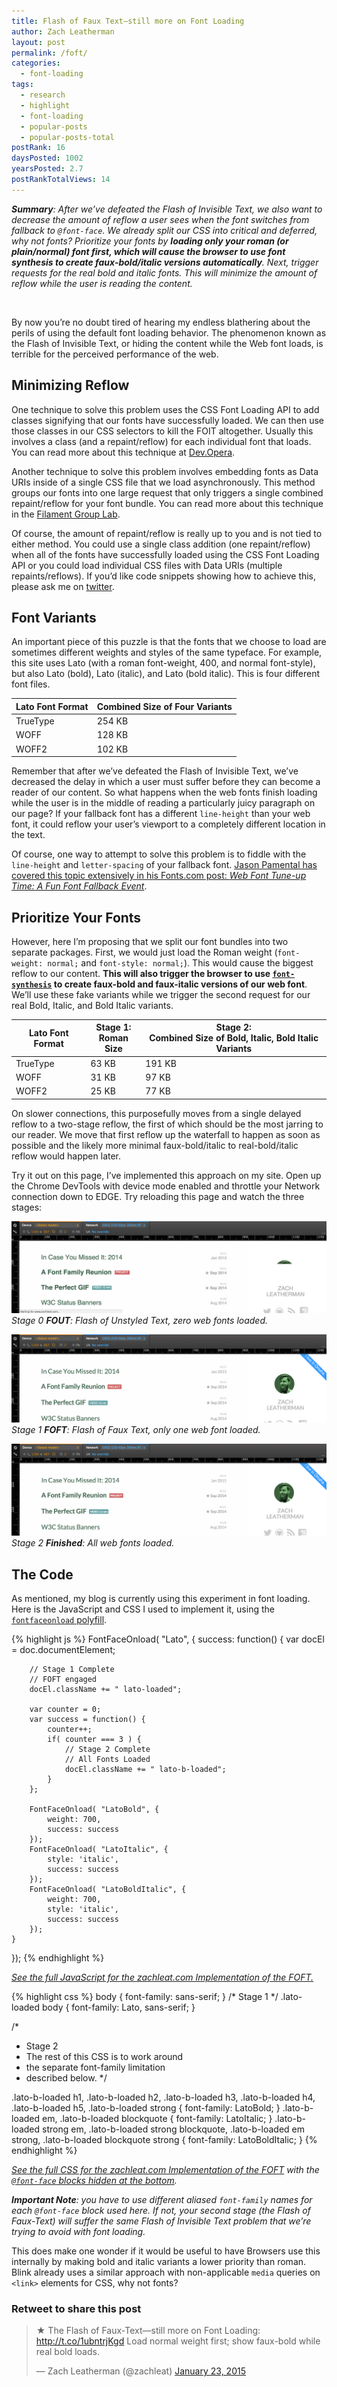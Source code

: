 ```yaml
---
title: Flash of Faux Text—still more on Font Loading
author: Zach Leatherman
layout: post
permalink: /foft/
categories:
  - font-loading
tags:
  - research
  - highlight
  - font-loading
  - popular-posts
  - popular-posts-total
postRank: 16
daysPosted: 1002
yearsPosted: 2.7
postRankTotalViews: 14
---
```


***Summary**: After we’ve defeated the Flash of Invisible Text, we also want to decrease the amount of reflow a user sees when the font switches from fallback to `@font-face`. We already split our CSS into critical and deferred, why not fonts? Prioritize your fonts by **loading only your roman (or plain/normal) font first, which will cause the browser to use font synthesis to create faux-bold/italic versions automatically**. Next, trigger requests for the real bold and italic fonts. This will minimize the amount of reflow while the user is reading the content.*

<br/>

By now you’re no doubt tired of hearing my endless blathering about the perils of using the default font loading behavior. The phenomenon known as the Flash of Invisible Text, or hiding the content while the Web font loads, is terrible for the perceived performance of the web.

## Minimizing Reflow

One technique to solve this problem uses the CSS Font Loading API to add classes signifying that our fonts have successfully loaded. We can then use those classes in our CSS selectors to kill the FOIT altogether. Usually this involves a class (and a repaint/reflow) for each individual font that loads. You can read more about this technique at [Dev.Opera](https://dev.opera.com/articles/better-font-face/).

Another technique to solve this problem involves embedding fonts as Data URIs inside of a single CSS file that we load asynchronously. This method groups our fonts into one large request that only triggers a single combined repaint/reflow for your font bundle. You can read more about this technique in the [Filament Group Lab](http://www.filamentgroup.com/lab/font-loading.html).

Of course, the amount of repaint/reflow is really up to you and is not tied to either method. You could use a single class addition (one repaint/reflow) when all of the fonts have successfully loaded using the CSS Font Loading API or you could load individual CSS files with Data URIs (multiple repaints/reflows). If you’d like code snippets showing how to achieve this, please ask me on [twitter](https://twitter.com/zachleat/).

## Font Variants

An important piece of this puzzle is that the fonts that we choose to load are sometimes different weights and styles of the same typeface. For example, this site uses Lato (with a roman font-weight, 400, and normal font-style), but also Lato (bold), Lato (italic), and Lato (bold italic). This is four different font files.

<table>
	<thead>
		<tr>
			<th>Lato Font Format</th>
			<th>Combined Size of Four Variants</th>
		</tr>
	</thead>
	<tbody>
		<tr>
			<td>TrueType</td>
			<td>254 KB</td>
		</tr>
		<tr>
			<td>WOFF</td>
			<td>128 KB</td>
		</tr>
		<tr>
			<td>WOFF2</td>
			<td>102 KB</td>
		</tr>
	</tbody>
</table>

Remember that after we’ve defeated the Flash of Invisible Text, we’ve decreased the delay in which a user must suffer before they can become a reader of our content. So what happens when the web fonts finish loading while the user is in the middle of reading a particularly juicy paragraph on our page? If your fallback font has a different `line-height` than your web font, it could reflow your user’s viewport to a completely different location in the text.

Of course, one way to attempt to solve this problem is to fiddle with the `line-height` and `letter-spacing` of your fallback font. [Jason Pamental has covered this topic extensively in his Fonts.com post: *Web Font Tune-up Time: A Fun Font Fallback Event*](http://blog.fonts.com/2011/08/web-font-tune-up-time-a-fun-font-fallback-event/).

## Prioritize Your Fonts

However, here I’m proposing that we split our font bundles into two separate packages. First, we would just load the Roman weight (`font-weight: normal;` and `font-style: normal;`). This would cause the biggest reflow to our content. **This will also trigger the browser to use [`font-synthesis`](https://www.igvita.com/2014/09/16/optimizing-webfont-selection-and-synthesis/) to create faux-bold and faux-italic versions of our web font**. We’ll use these fake variants while we trigger the second request for our real Bold, Italic, and Bold Italic variants.

<table>
	<thead>
		<tr>
			<th>Lato Font Format</th>
			<th>Stage 1:<br/>Roman Size</th>
			<th>Stage 2:<br/>Combined Size of Bold, Italic, Bold Italic Variants</th>
		</tr>
	</thead>
	<tbody>
		<tr>
			<td>TrueType</td>
			<td>63 KB</td>
			<td>191 KB</td>
		</tr>
		<tr>
			<td>WOFF</td>
			<td>31 KB</td>
			<td>97 KB</td>
		</tr>
		<tr>
			<td>WOFF2</td>
			<td>25 KB</td>
			<td>77 KB</td>
		</tr>
	</tbody>
</table>

On slower connections, this purposefully moves from a single delayed reflow to a two-stage reflow, the first of which should be the most jarring to our reader. We move that first reflow up the waterfall to happen as soon as possible and the likely more minimal faux-bold/italic to real-bold/italic reflow would happen later.

Try it out on this page, I’ve implemented this approach on my site. Open up the Chrome DevTools with device mode enabled and throttle your Network connection down to EDGE. Try reloading this page and watch the three stages:

[![Flash of Unstyled Text for zachleat.com](/web/img/posts/foft/fout.png)](/web/img/posts/foft/fout.png)
*Stage 0 **FOUT**: Flash of Unstyled Text, zero web fonts loaded.*

[![Flash of Faux-Text for zachleat.com](/web/img/posts/foft/foft.png)](/web/img/posts/foft/foft.png)
*Stage 1 **FOFT**: Flash of Faux Text, only one web font loaded.*

[![Finished screenshot of zachleat.com](/web/img/posts/foft/finished.png)](/web/img/posts/foft/finished.png)
*Stage 2 **Finished**: All web fonts loaded.*

## The Code

As mentioned, my blog is currently using this experiment in font loading. Here is the JavaScript and CSS I used to implement it, using the [`fontfaceonload` polyfill](https://github.com/zachleat/fontfaceonload).

{% highlight js %}
FontFaceOnload( "Lato", {
	success: function() {
		var docEl = doc.documentElement;
		
		// Stage 1 Complete
		// FOFT engaged
		docEl.className += " lato-loaded";

		var counter = 0;
		var success = function() {
			counter++;
			if( counter === 3 ) {
				// Stage 2 Complete
				// All Fonts Loaded
				docEl.className += " lato-b-loaded";
			}
		};

		FontFaceOnload( "LatoBold", {
			weight: 700,
			success: success
		});
		FontFaceOnload( "LatoItalic", {
			style: 'italic',
			success: success
		});
		FontFaceOnload( "LatoBoldItalic", {
			weight: 700,
			style: 'italic',
			success: success
		});
	}
});
{% endhighlight %}

[*See the full JavaScript for the zachleat.com Implementation of the FOFT.*](https://github.com/zachleat/zachleat.com/blob/e7912017032a731cf6f958c94cacaae35b23a839/web/js/initial.js#L42)

{% highlight css %}
body {
	font-family: sans-serif;
}
/* Stage 1 */
.lato-loaded body {
	font-family: Lato, sans-serif;
}

/* 
 * Stage 2
 * The rest of this CSS is to work around
 * the separate font-family limitation
 * described below.
 */

.lato-b-loaded h1,
.lato-b-loaded h2,
.lato-b-loaded h3,
.lato-b-loaded h4,
.lato-b-loaded h5,
.lato-b-loaded strong {
	font-family: LatoBold;
}
.lato-b-loaded em,
.lato-b-loaded blockquote {
	font-family: LatoItalic;
}
.lato-b-loaded strong em,
.lato-b-loaded strong blockquote,
.lato-b-loaded em strong,
.lato-b-loaded blockquote strong {
	font-family: LatoBoldItalic;
}
{% endhighlight %}

*[See the full CSS for the zachleat.com Implementation of the FOFT](https://github.com/zachleat/zachleat.com/blob/e7912017032a731cf6f958c94cacaae35b23a839/web/css/_buttsweater.scss) with the [`@font-face` blocks hidden at the bottom](https://github.com/zachleat/zachleat.com/blob/e7912017032a731cf6f958c94cacaae35b23a839/web/css/_buttsweater.scss#L636).*

***Important Note**: you have to use different aliased `font-family` names for each `@font-face` block used here. If not, your second stage (the Flash of Faux-Text) will suffer the same Flash of Invisible Text problem that we’re trying to avoid with font loading.*

This does make one wonder if it would be useful to have Browsers use this internally by making bold and italic variants a lower priority than roman. Blink already uses a similar approach with non-applicable `media` queries on `<link>` elements for CSS, why not fonts?

<div class="retweettoshare">
	<h3 class="retweettoshare_title">Retweet to share this post</h3>
	<div class="retweettoshare_widget">
		<blockquote class="twitter-tweet" data-lang="en"><p lang="en" dir="ltr">★ The Flash of Faux-Text—still more on Font Loading: <a href="http://t.co/1ubntrjKgd">http://t.co/1ubntrjKgd</a> Load normal weight first; show faux-bold while real bold loads.</p>&mdash; Zach Leatherman (@zachleat) <a href="https://twitter.com/zachleat/status/558608085309468672">January 23, 2015</a></blockquote>
	</div>
</div>
